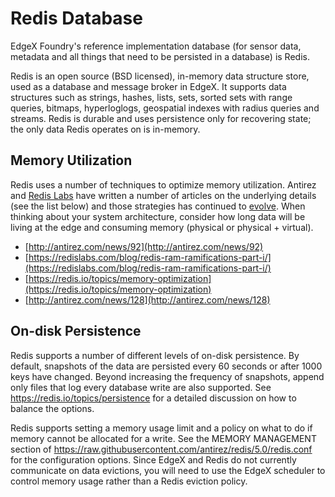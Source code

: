 # Redis Database

EdgeX Foundry's reference implementation database (for sensor data, metadata and all things that need to be persisted in a database) is Redis.

Redis is an open source (BSD licensed), in-memory data structure store, used as a database and message broker in EdgeX. It supports data structures such as strings, hashes, lists, sets, sorted sets with range queries, bitmaps, hyperloglogs, geospatial indexes with radius queries and streams. Redis is durable and uses persistence only for recovering state; the only data Redis operates on is in-memory.

## Memory Utilization

Redis uses a number of techniques to optimize memory utilization. Antirez and [Redis Labs](https://redislabs.com/) have written a number of articles on the underlying details (see the list below) and those strategies has continued to [evolve](http://antirez.com/news/128). When thinking about your system architecture, consider how long data will be living at the edge and consuming memory (physical or physical + virtual).

- [http://antirez.com/news/92](http://antirez.com/news/92)
- [https://redislabs.com/blog/redis-ram-ramifications-part-i/](https://redislabs.com/blog/redis-ram-ramifications-part-i/)
- [https://redis.io/topics/memory-optimization](https://redis.io/topics/memory-optimization)
- [http://antirez.com/news/128](http://antirez.com/news/128)

## On-disk Persistence

Redis supports a number of different levels of on-disk persistence. By default, snapshots of the data are persisted every 60 seconds or after 1000 keys have changed. Beyond increasing the frequency of snapshots, append only files that log every database write are also supported. See https://redis.io/topics/persistence for a detailed discussion on how to balance the options.

Redis supports setting a memory usage limit and a policy on what to do if memory cannot be allocated for a write. See the MEMORY MANAGEMENT section of https://raw.githubusercontent.com/antirez/redis/5.0/redis.conf for the configuration options. Since EdgeX and Redis do not currently communicate on data evictions, you will need to use the EdgeX scheduler to control memory usage rather than a Redis eviction policy.